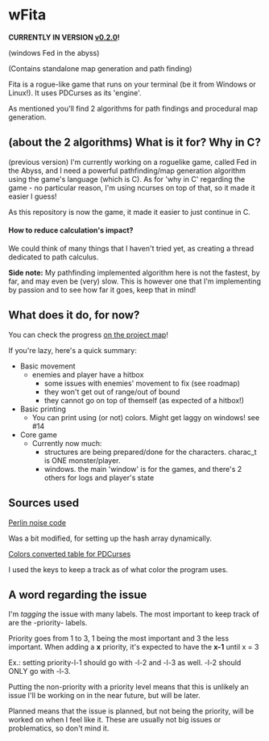 # wFita 

**CURRENTLY IN VERSION [v0.2.0](https://github.com/dreais/wFita/releases/tag/v0.2.0)!**

(windows Fed in the abyss)

(Contains standalone map generation and path finding)

Fita is a rogue-like game that runs on your terminal (be it from Windows or Linux!). It uses PDCurses as its 'engine'.

As mentioned you'll find 2 algorithms for path findings and procedural map generation.
## (about the 2 algorithms) What is it for? Why in C?

(previous version) I'm currently working on a roguelike game, called Fed in the Abyss, and I need a powerful pathfinding/map generation algorithm using the game's language (which is C).
As for 'why in C' regarding the game - no particular reason, I'm using ncurses on top of that, so it made it easier I guess!

As this repository is now the game, it made it easier to just continue in C.

#### How to reduce calculation's impact?

We could think of many things that I haven't tried yet, as creating a thread dedicated to path calculus.

**Side note:** My pathfinding implemented algorithm here is not the fastest, by far, and may even be (very) slow. This is however 
one that I'm implementing by passion and to see how far it goes, keep that in mind!

## What does it do, for now?
You can check the progress [on the project map](https://github.com/dreais/wFita/projects/1)!

If you're lazy, here's a quick summary:
- Basic movement
    - enemies and player have a hitbox
        - some issues with enemies' movement to fix (see roadmap)
        - they won't get out of range/out of bound
        - they cannot go on top of themself (as expected of a hitbox!)
- Basic printing
    - You can print using (or not) colors. Might get laggy on windows! see #14
- Core game
    - Currently now much:
        - structures are being prepared/done for the characters. charac_t is ONE monster/player.
        - windows. the main 'window' is for the games, and there's 2 others for logs and player's state
 
## Sources used
[Perlin noise code](https://gist.github.com/nowl/828013)

Was a bit modified, for setting up the hash array dynamically.

[Colors converted table for PDCurses](https://stackoverflow.com/questions/47686906/ncurses-init-color-has-no-effect)

I used the keys to keep a track as of what color the program uses.

## A word regarding the issue
I'm _tagging_ the issue with many labels. The most important to keep track of are the -priority- labels. 

Priority goes from 1 to 3, 1 being the most important and 3 the less important. When adding a **x** priority, it's expected to have the **x-1** until x = 3

Ex.:
setting priority-l-1 should go with -l-2 and -l-3 as well.
-l-2 should ONLY go with -l-3.

Putting the non-priority with a priority level means that this is unlikely an issue I'll be working on in the near future, but will be later.

Planned means that the issue is planned, but not being the priority, will be worked on when I feel like it. These are usually not big issues or problematics, so don't mind it.
